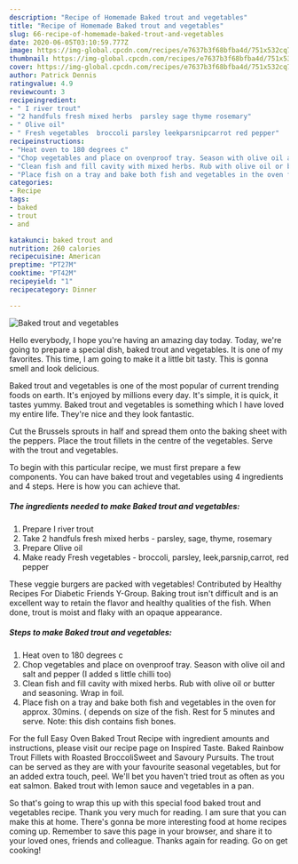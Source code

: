 ```yaml
---
description: "Recipe of Homemade Baked trout and vegetables"
title: "Recipe of Homemade Baked trout and vegetables"
slug: 66-recipe-of-homemade-baked-trout-and-vegetables
date: 2020-06-05T03:10:59.777Z
image: https://img-global.cpcdn.com/recipes/e7637b3f68bfba4d/751x532cq70/baked-trout-and-vegetables-recipe-main-photo.jpg
thumbnail: https://img-global.cpcdn.com/recipes/e7637b3f68bfba4d/751x532cq70/baked-trout-and-vegetables-recipe-main-photo.jpg
cover: https://img-global.cpcdn.com/recipes/e7637b3f68bfba4d/751x532cq70/baked-trout-and-vegetables-recipe-main-photo.jpg
author: Patrick Dennis
ratingvalue: 4.9
reviewcount: 3
recipeingredient:
- " I river trout"
- "2 handfuls fresh mixed herbs  parsley sage thyme rosemary"
- " Olive oil"
- " Fresh vegetables  broccoli parsley leekparsnipcarrot red pepper"
recipeinstructions:
- "Heat oven to 180 degrees c"
- "Chop vegetables and place on ovenproof tray. Season with olive oil and salt and pepper (I added s little chilli too)"
- "Clean fish and fill cavity with mixed herbs. Rub with olive oil or butter and seasoning. Wrap in foil."
- "Place fish on a tray and bake both fish and vegetables in the oven for approx. 30mins. ( depends on size of the fish. Rest for 5 minutes and serve. Note: this dish contains fish bones."
categories:
- Recipe
tags:
- baked
- trout
- and

katakunci: baked trout and 
nutrition: 260 calories
recipecuisine: American
preptime: "PT27M"
cooktime: "PT42M"
recipeyield: "1"
recipecategory: Dinner

---
```



![Baked trout and vegetables](https://img-global.cpcdn.com/recipes/e7637b3f68bfba4d/751x532cq70/baked-trout-and-vegetables-recipe-main-photo.jpg)

Hello everybody, I hope you're having an amazing day today. Today, we're going to prepare a special dish, baked trout and vegetables. It is one of my favorites. This time, I am going to make it a little bit tasty. This is gonna smell and look delicious.

Baked trout and vegetables is one of the most popular of current trending foods on earth. It's enjoyed by millions every day. It's simple, it is quick, it tastes yummy. Baked trout and vegetables is something which I have loved my entire life. They're nice and they look fantastic.

Cut the Brussels sprouts in half and spread them onto the baking sheet with the peppers. Place the trout fillets in the centre of the vegetables. Serve with the trout and vegetables.


To begin with this particular recipe, we must first prepare a few components. You can have baked trout and vegetables using 4 ingredients and 4 steps. Here is how you can achieve that.

<!--inarticleads1-->

##### The ingredients needed to make Baked trout and vegetables:

1. Prepare  I river trout
1. Take 2 handfuls fresh mixed herbs - parsley, sage, thyme, rosemary
1. Prepare  Olive oil
1. Make ready  Fresh vegetables - broccoli, parsley, leek,parsnip,carrot, red pepper


These veggie burgers are packed with vegetables! Contributed by Healthy Recipes For Diabetic Friends Y-Group. Baking trout isn&#39;t difficult and is an excellent way to retain the flavor and healthy qualities of the fish. When done, trout is moist and flaky with an opaque appearance. 

<!--inarticleads2-->

##### Steps to make Baked trout and vegetables:

1. Heat oven to 180 degrees c
1. Chop vegetables and place on ovenproof tray. Season with olive oil and salt and pepper (I added s little chilli too)
1. Clean fish and fill cavity with mixed herbs. Rub with olive oil or butter and seasoning. Wrap in foil.
1. Place fish on a tray and bake both fish and vegetables in the oven for approx. 30mins. ( depends on size of the fish. Rest for 5 minutes and serve. Note: this dish contains fish bones.


For the full Easy Oven Baked Trout Recipe with ingredient amounts and instructions, please visit our recipe page on Inspired Taste. Baked Rainbow Trout Fillets with Roasted BroccoliSweet and Savoury Pursuits. The trout can be served as they are with your favourite seasonal vegetables, but for an added extra touch, peel. We&#39;ll bet you haven&#39;t tried trout as often as you eat salmon. Baked trout with lemon sauce and vegetables in a pan. 

So that's going to wrap this up with this special food baked trout and vegetables recipe. Thank you very much for reading. I am sure that you can make this at home. There's gonna be more interesting food at home recipes coming up. Remember to save this page in your browser, and share it to your loved ones, friends and colleague. Thanks again for reading. Go on get cooking!
